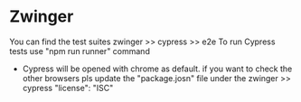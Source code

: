 # Zwinger
You can find the test suites zwinger >> cypress >> e2e 
To run Cypress tests use "npm run runner" command 
   - Cypress will be opened with chrome as default. if you want to check the other browsers pls update the "package.josn" file under the zwinger >> cypress
"license": "ISC"
